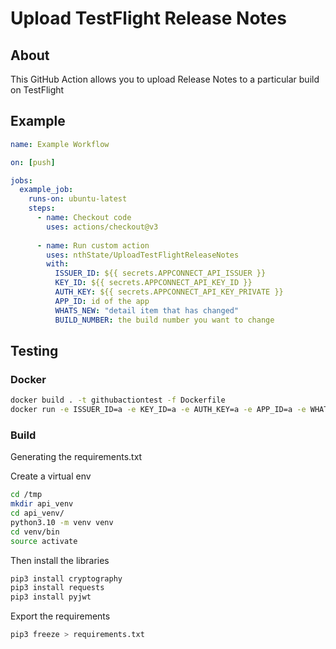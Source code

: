# Upload TestFlight Release Notes

## About

This GitHub Action allows you to upload Release Notes to a particular build on TestFlight

## Example

```yml
name: Example Workflow

on: [push]

jobs:
  example_job:
    runs-on: ubuntu-latest
    steps:
      - name: Checkout code
        uses: actions/checkout@v3
      
      - name: Run custom action
        uses: nthState/UploadTestFlightReleaseNotes
        with:
          ISSUER_ID: ${{ secrets.APPCONNECT_API_ISSUER }}
          KEY_ID: ${{ secrets.APPCONNECT_API_KEY_ID }}
          AUTH_KEY: ${{ secrets.APPCONNECT_API_KEY_PRIVATE }}
          APP_ID: id of the app
          WHATS_NEW: "detail item that has changed"
          BUILD_NUMBER: the build number you want to change

```

## Testing

### Docker

```bash
docker build . -t githubactiontest -f Dockerfile
docker run -e ISSUER_ID=a -e KEY_ID=a -e AUTH_KEY=a -e APP_ID=a -e WHATS_NEW=a -e BUILD_NUMBER=a -d githubactiontest
```


### Build

Generating the requirements.txt

Create a virtual env

```bash
cd /tmp
mkdir api_venv 
cd api_venv/                                             
python3.10 -m venv venv
cd venv/bin
source activate
```

Then install the libraries
```bash
pip3 install cryptography                                
pip3 install requests
pip3 install pyjwt
```

Export the requirements
```bash
pip3 freeze > requirements.txt 
```